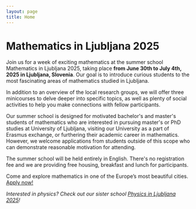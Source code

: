 ```yaml
---
layout: page
title: Home
---
```


# Mathematics in Ljubljana 2025

Join us for a week of exciting mathematics at the summer school Mathematics in Ljubljana 2025, taking place **from June 30th to July 4th, 2025 in Ljubljana, Slovenia**. Our goal is to introduce curious students to the most fascinating areas of mathematics studied in Ljubljana.

In addition to an overview of the local research groups, we will offer three minicourses to delve deeper into specific topics, as well as plenty of social activities to help you make connections with fellow participants.

Our summer school is designed for motivated bachelor's and master's students of mathematics who are interested in pursuing master's or PhD studies at University of Ljubljana, visiting our University as a part of Erasmus exchange, or furthering their academic career in mathematics. However, we welcome applications from students outside of this scope who can demonstrate reasonable motivation for attending.

The summer school will be held entirely in English. There's no registration fee and we are providing free housing, breakfast and lunch for participants. 
 

<p>Come and explore mathematics in one of the Europe’s most beautiful cities. <a href="/apply.html">Apply now!</a></p>


*Interested in physics? Check out our sister school [Physics in Ljubljana 2025](http://physicsinljubljana.fmf.uni-lj.si)!*
